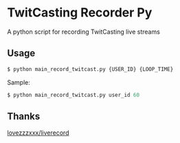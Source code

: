 # TwitCasting Recorder Py
A python script for recording TwitCasting live streams

## Usage
```python
$ python main_record_twitcast.py {USER_ID} {LOOP_TIME}
```
Sample:
```python
$ python main_record_twitcast.py user_id 60
```

## Thanks
[lovezzzxxx/liverecord](https://github.com/lovezzzxxx/liverecord)

